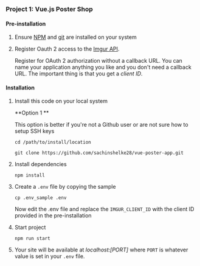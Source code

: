 
### Project 1: Vue.js Poster Shop


#### Pre-installation

1. Ensure [NPM](https://docs.npmjs.com) and [git](https://git-scm.com/book/en/v2/Getting-Started-Installing-Git) are installed on your system
2. Register Oauth 2 access to the [Imgur API](https://api.imgur.com/oauth2/addclient).

    Register for OAuth 2 authorization without a callback URL. You can name your application anything you like and you don't need a callback URL. The important thing is that you get a *client ID*. 

#### Installation

1. Install this code on your local system
 

    **Option 1 **
    
    This option is better if you're not a Github user or are not sure how to setup SSH keys
    
    ```
    cd /path/to/install/location
    
    git clone https://github.com/sachinshelke28/vue-poster-app.git
    ```  

2. Install dependencies

    ```
    npm install
    ```

3. Create a `.env` file by copying the sample

    ```
    cp .env_sample .env
    ```
    
    Now edit the .env file and replace the `IMGUR_CLIENT_ID` with the client ID provided in the pre-installation
    
4. Start project

    ```
    npm run start
    
    ```

5. Your site will be available at *localhost:[PORT]* where `PORT` is whatever value is set in your `.env` file.
